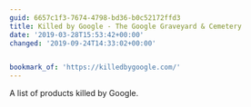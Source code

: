 ```yaml
---
guid: 6657c1f3-7674-4798-bd36-b0c52172ffd3
title: Killed by Google - The Google Graveyard & Cemetery
date: '2019-03-28T15:53:42+00:00'
changed: '2019-09-24T14:33:02+00:00'


bookmark_of: 'https://killedbygoogle.com/'
---
```


A list of products killed by Google. 
